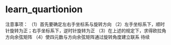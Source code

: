 # learn_quartionion
注意事项：
（1）首先要确定左右手坐标系与旋转方向
（2）左手坐标系下，顺时针旋转为正；右手坐标系下，逆时针旋转为正
（3）在上述的规定下，求得欧拉角方向余弦矩阵
（4）使四元数与方向余弦矩阵通过旋转角度建立联系
待续
